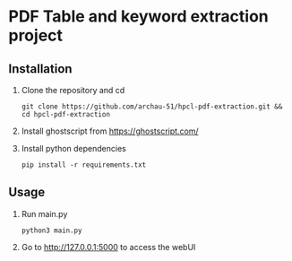 # PDF Table and keyword extraction project

## Installation

1. Clone the repository and cd
   
   ```shell
   git clone https://github.com/archau-51/hpcl-pdf-extraction.git && cd hpcl-pdf-extraction
   ```

2.  Install ghostscript from https://ghostscript.com/

3. Install python dependencies
   
   ```shell
   pip install -r requirements.txt
   ```

## Usage

1. Run main.py
   
   ```shell
   python3 main.py
   ```

2. Go to http://127.0.0.1:5000 to access the webUI
